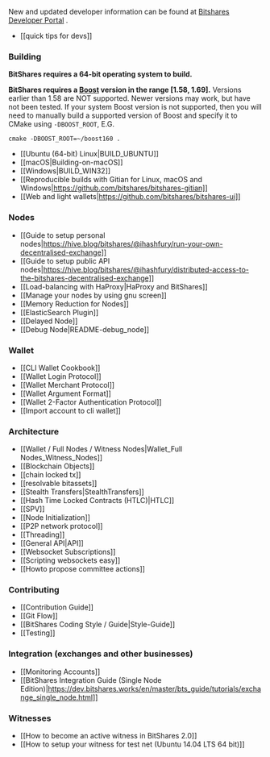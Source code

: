 New and updated developer information can be found at [Bitshares Developer Portal](https://dev.bitshares.works/) .

* [[quick tips for devs]]

### Building
**BitShares requires a 64-bit operating system to build.**

**BitShares requires a [Boost](http://www.boost.org/) version in the range [1.58, 1.69].** Versions earlier than 1.58 are NOT supported. Newer versions may work, but have not been tested. If your system Boost version is not supported, then you will need to manually build a supported version of Boost and specify it to CMake using `-DBOOST_ROOT`, E.G.

```
cmake -DBOOST_ROOT=~/boost160 .
```

* [[Ubuntu (64-bit) Linux|BUILD_UBUNTU]]
* [[macOS|Building-on-macOS]]
* [[Windows|BUILD_WIN32]]
* [[Reproducible builds with Gitian for Linux, macOS and Windows|https://github.com/bitshares/bitshares-gitian]]
* [[Web and light wallets|https://github.com/bitshares/bitshares-ui]]

### Nodes

* [[Guide to setup personal nodes|https://hive.blog/bitshares/@ihashfury/run-your-own-decentralised-exchange]]
* [[Guide to setup public API nodes|https://hive.blog/bitshares/@ihashfury/distributed-access-to-the-bitshares-decentralised-exchange]]
* [[Load-balancing with HaProxy|HaProxy and BitShares]]
* [[Manage your nodes by using gnu screen]]
* [[Memory Reduction for Nodes]]
* [[ElasticSearch Plugin]]
* [[Delayed Node]]
* [[Debug Node|README-debug_node]]

### Wallet
* [[CLI Wallet Cookbook]]
* [[Wallet Login Protocol]]
* [[Wallet Merchant Protocol]]
* [[Wallet Argument Format]]
* [[Wallet 2-Factor Authentication Protocol]]
* [[Import account to cli wallet]]

### Architecture
* [[Wallet / Full Nodes / Witness Nodes|Wallet_Full Nodes_Witness_Nodes]]
* [[Blockchain Objects]]
* [[chain locked tx]]
* [[resolvable bitassets]]
* [[Stealth Transfers|StealthTransfers]]
* [[Hash Time Locked Contracts (HTLC)|HTLC]]
* [[SPV]]
* [[Node Initialization]]
* [[P2P network protocol]]
* [[Threading]]
* [[General API|API]]
* [[Websocket Subscriptions]]
* [[Scripting websockets easy]]
* [[Howto propose committee actions]]

### Contributing
* [[Contribution Guide]]
* [[Git Flow]]
* [[BitShares Coding Style / Guide|Style-Guide]]
* [[Testing]]

### Integration (exchanges and other businesses)
* [[Monitoring Accounts]]
* [[BitShares Integration Guide (Single Node Edition)|https://dev.bitshares.works/en/master/bts_guide/tutorials/exchange_single_node.html]]

### Witnesses
* [[How to become an active witness in BitShares 2.0]]
* [[How to setup your witness for test net (Ubuntu 14.04 LTS 64 bit)]]